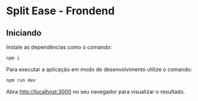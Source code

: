 # Split Ease - Frondend  #

## Iniciando

Instale as dependências como o comando:

```bash
npm i
```

Para executar a aplicação em modo de desenvolvimento utilize o comando:

```bash
npm run dev
```

Abra [http://localhost:3000](http://localhost:3000) no seu navegador para visualizar o resultado.
